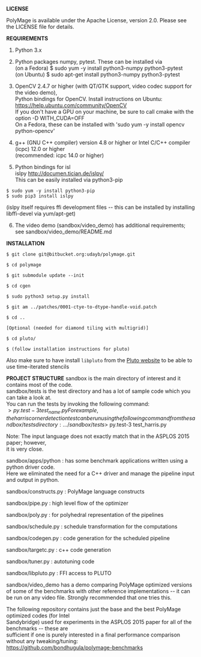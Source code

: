 **LICENSE**

PolyMage is available under the Apache License, version 2.0. Please see 
the LICENSE file for details.

**REQUIREMENTS**

1) Python 3.x

2) Python packages numpy, pytest. These can be installed via  
(on a Fedora) $ sudo yum -y install python3-numpy python3-pytest  
(on Ubuntu) $ sudo apt-get install python3-numpy python3-pytest  

3) OpenCV 2.4.7 or higher (with QT/GTK support, video codec support for the video demo),  
Python bindings for OpenCV. Install instructions on Ubuntu: https://help.ubuntu.com/community/OpenCV  
If you don't have a GPU on your machine, be sure to call cmake with the option -D WITH_CUDA=OFF  
On a Fedora, these can be installed with 'sudo yum -y install opencv python-opencv'

4) g++ (GNU C++ compiler) version 4.8 or higher or Intel C/C++ compiler (icpc) 12.0 or higher  
(recommended: icpc 14.0 or higher)

5) Python bindings for isl  
islpy http://documen.tician.de/islpy/  
This can be easily installed via python3-pip  
```
$ sudo yum -y install python3-pip  
$ sudo pip3 install islpy  
```
(islpy itself requires ffi development files -- this can be installed by 
installing libffi-devel via yum/apt-get)

6) The video demo (sandbox/video_demo) has additional requirements; see sandbox/video_demo/README.md


**INSTALLATION**
```
$ git clone git@bitbucket.org:udayb/polymage.git

$ cd polymage

$ git submodule update --init

$ cd cgen

$ sudo python3 setup.py install

$ git am ../patches/0001-ctye-to-dtype-handle-void.patch

$ cd ..

[Optional (needed for diamond tiling with multigrid)]

$ cd pluto/

$ (follow installation instructions for pluto)

```

Also make sure to have install `libpluto` from the [Pluto website](http://pluto-compiler.sourceforge.net/) to be able to use time-iterated stencils

**PROJECT STRUCTURE**
sandbox is the main directory of interest and it contains most of the code.  
sandbox/tests is the test directory and has a lot of sample code which you can take a look at.  
You can run the tests by invoking the following command:  
$> py.test-3 test_{name}.py  
For example, the harris corner detection test can be run using the following command from the  
sandbox/tests directory:
.../sandbox/tests$> py.test-3 test_harris.py

Note: The input language does not exactly match that in the ASPLOS 2015 paper; however,  
it is very close.  

sandbox/apps/python : has some benchmark applications written using a python driver code.  
Here we eliminated the need for a C++ driver and manage the pipeline input and output in python.  

sandbox/constructs.py : PolyMage language constructs  

sandbox/pipe.py : high level flow of the optimizer  

sandbox/poly.py : for polyhedral representation of the pipelines  

sandbox/schedule.py : schedule transformation for the computations  

sandbox/codegen.py : code generation for the scheduled pipeline  

sandbox/targetc.py : c++ code generation  

sandbox/tuner.py : autotuning code  

sandbox/libpluto.py : FFI access to PLUTO

sandbox/video_demo has a demo comparing PolyMage optimized versions of some of the benchmarks with other reference implementations -- it can be run on any video file. Strongly recommended that one tries this.

The following repository contains just the base and the best PolyMage optimized codes (for Intel  
Sandybridge) used for experiments in the ASPLOS 2015 paper for all of the benchmarks -- these are  
sufficient if one is purely interested in a final performance comparison without any tweaking/tuning:  
https://github.com/bondhugula/polymage-benchmarks
